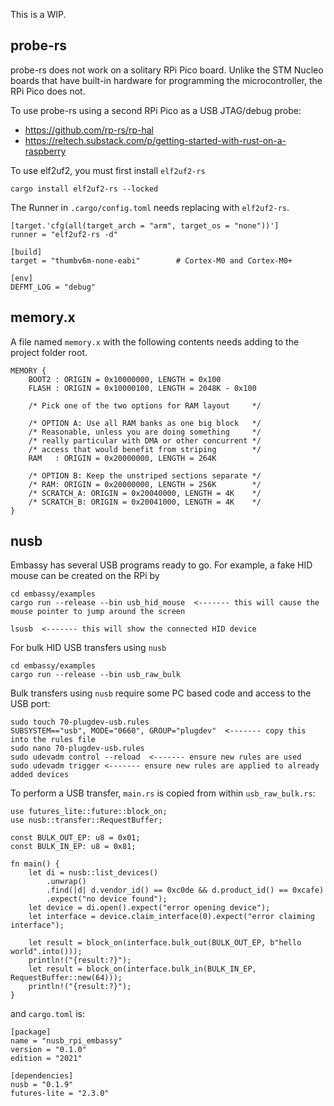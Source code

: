 This is a WIP.

## probe-rs

probe-rs does not work on a solitary RPi Pico board. Unlike the STM Nucleo boards that have built-in hardware for programming the microcontroller, the RPi Pico does not.

To use probe-rs using a second RPi Pico as a USB JTAG/debug probe:

* https://github.com/rp-rs/rp-hal
* https://reltech.substack.com/p/getting-started-with-rust-on-a-raspberry

To use elf2uf2, you must first install ```elf2uf2-rs```

```
cargo install elf2uf2-rs --locked
```

The Runner in ```.cargo/config.toml``` needs replacing with ```elf2uf2-rs```.

```
[target.'cfg(all(target_arch = "arm", target_os = "none"))']
runner = "elf2uf2-rs -d"

[build]
target = "thumbv6m-none-eabi"        # Cortex-M0 and Cortex-M0+

[env]
DEFMT_LOG = "debug"
```

## memory.x

A file named ```memory.x``` with the following contents needs adding to the project folder root.

```
MEMORY {
    BOOT2 : ORIGIN = 0x10000000, LENGTH = 0x100
    FLASH : ORIGIN = 0x10000100, LENGTH = 2048K - 0x100

    /* Pick one of the two options for RAM layout     */

    /* OPTION A: Use all RAM banks as one big block   */
    /* Reasonable, unless you are doing something     */
    /* really particular with DMA or other concurrent */
    /* access that would benefit from striping        */
    RAM   : ORIGIN = 0x20000000, LENGTH = 264K

    /* OPTION B: Keep the unstriped sections separate */
    /* RAM: ORIGIN = 0x20000000, LENGTH = 256K        */
    /* SCRATCH_A: ORIGIN = 0x20040000, LENGTH = 4K    */
    /* SCRATCH_B: ORIGIN = 0x20041000, LENGTH = 4K    */
}
```

## nusb

Embassy has several USB programs ready to go. For example, a fake HID mouse can be created on the RPi by

```
cd embassy/examples
cargo run --release --bin usb_hid_mouse  <------- this will cause the mouse pointer to jump around the screen

lsusb  <------- this will show the connected HID device
```

For bulk HID USB transfers using ```nusb```

```
cd embassy/examples
cargo run --release --bin usb_raw_bulk
```

Bulk transfers using ```nusb``` require some PC based code and access to the USB port:

```
sudo touch 70-plugdev-usb.rules
SUBSYSTEM=="usb", MODE="0660", GROUP="plugdev"  <------- copy this into the rules file
sudo nano 70-plugdev-usb.rules
sudo udevadm control --reload  <------- ensure new rules are used
sudo udevadm trigger <------- ensure new rules are applied to already added devices
```

To perform a USB transfer, ```main.rs``` is copied from within ```usb_raw_bulk.rs```:

```
use futures_lite::future::block_on;
use nusb::transfer::RequestBuffer;

const BULK_OUT_EP: u8 = 0x01;
const BULK_IN_EP: u8 = 0x81;

fn main() {
    let di = nusb::list_devices()
        .unwrap()
        .find(|d| d.vendor_id() == 0xc0de && d.product_id() == 0xcafe)
        .expect("no device found");
    let device = di.open().expect("error opening device");
    let interface = device.claim_interface(0).expect("error claiming interface");

    let result = block_on(interface.bulk_out(BULK_OUT_EP, b"hello world".into()));
    println!("{result:?}");
    let result = block_on(interface.bulk_in(BULK_IN_EP, RequestBuffer::new(64)));
    println!("{result:?}");
}
```

and ```cargo.toml``` is:

```
[package]
name = "nusb_rpi_embassy"
version = "0.1.0"
edition = "2021"

[dependencies]
nusb = "0.1.9"
futures-lite = "2.3.0"
```
